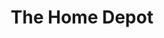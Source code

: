 ---
title: "The Home Depot"
url: /indianapolis/the-home-depot-north-post-road/
shop: doityourself
---